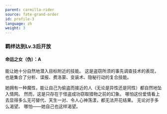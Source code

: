 ```yaml
---
parent: carmilla-rider
source: fate-grand-order
id: profile-3
language: zh
weight: 3
---
```


### 羁绊达到Lv.3后开放

#### 命运之女（伪）：A

能让她十分自然地潜入目标附近的技能。
这是盗窃所须的事先调查技术的表现，也是集合了分析、谍报、费洛蒙、变装术、隐秘行动的复合技能。

她拥有一种魔性，能让自己为偷盗而接近的人（无论是异性还是同性）都自然地坠入情网。
然而，这是只存在于怪盗成功窃取猎物之前的幻象。
哪怕这份爱情看上去显得多么无可替代、天生一对、令人心神荡漾，都无法开花结果。
无论对手多么渴望。
哪怕——她自己也这样渴望。
